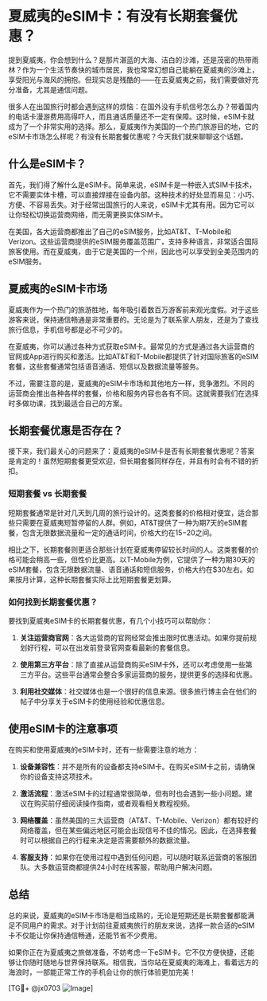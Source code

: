# 夏威夷的eSIM卡：有没有长期套餐优惠？

提到夏威夷，你会想到什么？是那片湛蓝的大海、洁白的沙滩，还是茂密的热带雨林？作为一个生活节奏快的城市居民，我也常常幻想自己能躺在夏威夷的沙滩上，享受阳光与海风的拥抱。但现实总是残酷的——在去夏威夷之前，我们需要做好充分准备，尤其是通信问题。

很多人在出国旅行时都会遇到这样的烦恼：在国外没有手机信号怎么办？带着国内的电话卡漫游费用高得吓人，而且通话质量还不一定有保障。这时候，eSIM卡就成为了一个非常实用的选择。那么，夏威夷作为美国的一个热门旅游目的地，它的eSIM卡市场怎么样呢？有没有长期套餐优惠呢？今天我们就来聊聊这个话题。

## 什么是eSIM卡？

首先，我们得了解什么是eSIM卡。简单来说，eSIM卡是一种嵌入式SIM卡技术，它不需要实体卡槽，可以直接焊接在设备内部。这种技术的好处显而易见：小巧、方便、不容易丢失。对于经常出国旅行的人来说，eSIM卡尤其有用。因为它可以让你轻松切换运营商网络，而无需更换实体SIM卡。

在美国，各大运营商都推出了自己的eSIM服务，比如AT&T、T-Mobile和Verizon。这些运营商提供的eSIM服务覆盖范围广，支持多种语言，非常适合国际旅客使用。而在夏威夷，由于它是美国的一个州，因此也可以享受到全美范围内的eSIM服务。

## 夏威夷的eSIM卡市场

夏威夷作为一个热门的旅游胜地，每年吸引着数百万游客前来观光度假。对于这些游客来说，保持通信畅通是非常重要的。无论是为了联系家人朋友，还是为了查找旅行信息，手机信号都是必不可少的。

在夏威夷，你可以通过各种方式获取eSIM卡。最常见的方式是通过各大运营商的官网或App进行购买和激活。比如AT&T和T-Mobile都提供了针对国际旅客的eSIM套餐，这些套餐通常包括语音通话、短信以及数据流量等服务。

不过，需要注意的是，夏威夷的eSIM卡市场和其他地方一样，竞争激烈。不同的运营商会推出各种各样的套餐，价格和服务内容也各有不同。这就需要我们在选择时多做功课，找到最适合自己的方案。

## 长期套餐优惠是否存在？

接下来，我们最关心的问题来了：夏威夷的eSIM卡是否有长期套餐优惠呢？答案是肯定的！虽然短期套餐更受欢迎，但长期套餐同样存在，并且有时会有不错的折扣。

### 短期套餐 vs 长期套餐

短期套餐通常是针对几天到几周的旅行设计的。这类套餐的价格相对便宜，适合那些只需要在夏威夷短暂停留的人群。例如，AT&T提供了一种为期7天的eSIM套餐，包含无限数据流量和一定的通话时间，价格大约在$15-$20之间。

相比之下，长期套餐则更适合那些计划在夏威夷停留较长时间的人。这类套餐的价格可能会稍高一些，但性价比更高。以T-Mobile为例，它提供了一种为期30天的eSIM套餐，包含无限数据流量、语音通话和短信服务，价格大约在$30左右。如果按月计算，这种长期套餐实际上比短期套餐更划算。

### 如何找到长期套餐优惠？

要找到夏威夷eSIM卡的长期套餐优惠，有几个小技巧可以帮助你：

1. **关注运营商官网**：各大运营商的官网经常会推出限时优惠活动。如果你提前规划好行程，可以在出发前登录官网查看最新的套餐信息。
   
2. **使用第三方平台**：除了直接从运营商购买eSIM卡外，还可以考虑使用一些第三方平台。这些平台通常会整合多家运营商的服务，提供更多的选择和优惠。

3. **利用社交媒体**：社交媒体也是一个很好的信息来源。很多旅行博主会在他们的帖子中分享关于eSIM卡的使用经验和优惠信息。

## 使用eSIM卡的注意事项

在购买和使用夏威夷的eSIM卡时，还有一些需要注意的地方：

1. **设备兼容性**：并不是所有的设备都支持eSIM卡。在购买eSIM卡之前，请确保你的设备支持这项技术。

2. **激活流程**：激活eSIM卡的过程通常很简单，但有时也会遇到一些小问题。建议在购买前仔细阅读操作指南，或者观看相关教程视频。

3. **网络覆盖**：虽然美国的三大运营商（AT&T、T-Mobile、Verizon）都有较好的网络覆盖，但在某些偏远地区可能会出现信号不佳的情况。因此，在选择套餐时可以根据自己的行程来决定是否需要额外的数据流量。

4. **客服支持**：如果你在使用过程中遇到任何问题，可以随时联系运营商的客服团队。大多数运营商都提供24小时在线客服，帮助用户解决问题。

## 总结

总的来说，夏威夷的eSIM卡市场是相当成熟的，无论是短期还是长期套餐都能满足不同用户的需求。对于计划前往夏威夷旅行的朋友来说，选择一款合适的eSIM卡不仅能让你保持通信畅通，还能节省不少费用。

如果你正在为夏威夷之旅做准备，不妨考虑一下eSIM卡。它不仅方便快捷，还能够让你随时随地与世界保持联系。相信我，当你站在夏威夷的海滩上，看着远方的海浪时，一部能正常工作的手机会让你的旅行体验更加完美！

[TG💪+ @jx0703 ![Image](https://github.com/user-attachments/assets/dbca1d08-cadb-493c-b0ec-ad6f7a83f270)]